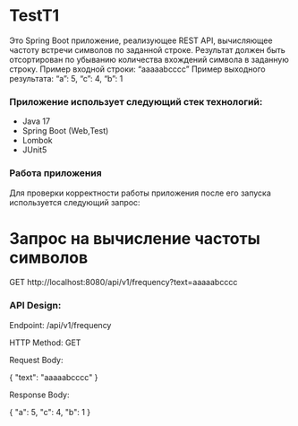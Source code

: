 # TestT1
Это Spring Boot приложение, реализующее REST API, вычисляющее частоту встречи символов по заданной строке. Результат должен быть отсортирован по убыванию количества вхождений символа в заданную строку.
Пример входной строки: “aaaaabcccc” Пример выходного результата: “a”: 5, “c”: 4, “b”: 1

### Приложение использует следующий стек технологий:
- Java 17
- Spring Boot (Web,Test)
- Lombok
- JUnit5

### Работа приложения
Для проверки корректности работы  приложения после его запуска используется следующий запрос:
# Запрос на вычисление частоты символов
GET http://localhost:8080/api/v1/frequency?text=aaaaabcccc

### API Design:

Endpoint: /api/v1/frequency

HTTP Method: GET

Request Body:

{
    "text": "aaaaabcccc"
}

Response Body:

{
    "a": 5,
    "c": 4,
    "b": 1
}
